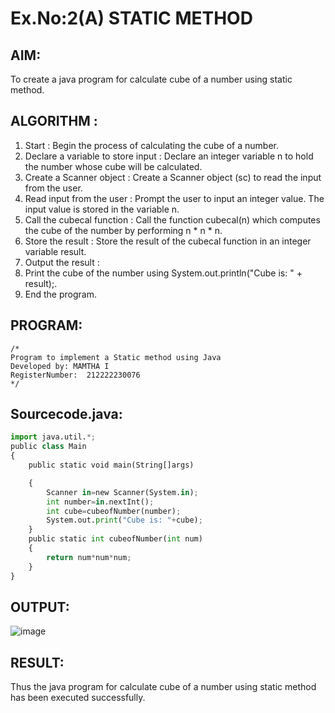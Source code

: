 # Ex.No:2(A)  STATIC METHOD

## AIM:
To create a java program for calculate cube of a number using static method.

## ALGORITHM :
1.  Start : Begin the process of calculating the cube of a number.
2.	Declare a variable to store input : Declare an integer variable n to hold the number whose cube will be calculated.
3.	Create a Scanner object : Create a Scanner object (sc) to read the input from the user.
4.	Read input from the user : Prompt the user to input an integer value. The input value is stored in the variable n.
5.	Call the cubecal function : Call the function cubecal(n) which computes the cube of the number by performing n * n * n.
6.	Store the result : Store the result of the cubecal function in an integer variable result.
7.	Output the result :
8.	Print the cube of the number using System.out.println("Cube is: " + result);.
9.	End the program.




## PROGRAM:
 ```
/*
Program to implement a Static method using Java
Developed by: MAMTHA I
RegisterNumber:  212222230076
*/
```

## Sourcecode.java:
```Python
import java.util.*;
public class Main
{
    public static void main(String[]args)

    {
        Scanner in=new Scanner(System.in);
        int number=in.nextInt();
        int cube=cubeofNumber(number);
        System.out.print("Cube is: "+cube);
    }
    public static int cubeofNumber(int num)
    {
        return num*num*num;
    }
}


```






## OUTPUT:
![image](https://github.com/user-attachments/assets/35989652-c3b3-493c-91bf-df6f34b2e37f)




## RESULT:
Thus the java program for calculate cube of a number using static method has been executed successfully.


